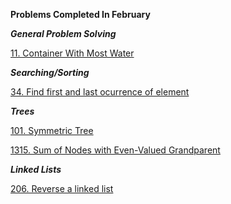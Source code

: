 **Problems Completed In February**

***General Problem Solving***

[11. Container With Most Water](https://github.com/AashrayAnand/LeetCode/blob/master/February%202020/p11.cpp)

***Searching/Sorting***

[34. Find first and last ocurrence of element](https://github.com/AashrayAnand/LeetCode/blob/master/February%202020/p34.cpp)


***Trees***

[101. Symmetric Tree](https://github.com/AashrayAnand/LeetCode/blob/master/February%202020/p101.cpp)

[1315. Sum of Nodes with Even-Valued Grandparent](https://github.com/AashrayAnand/LeetCode/blob/master/February%202020/p1315.cpp)

***Linked Lists***

[206. Reverse a linked list](https://github.com/AashrayAnand/LeetCode/blob/master/February%202020/p206.cpp)


